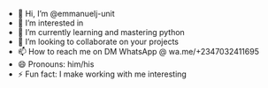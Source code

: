 - 👋 Hi, I’m @emmanuelj-unit
- 👀 I’m interested in 
- 🌱 I’m currently learning and mastering python 
- 💞️ I’m looking to collaborate on your projects
- 📫 How to reach me on DM WhatsApp @ wa.me/+2347032411695
- 😄 Pronouns: him/his
- ⚡ Fun fact: I make working with me interesting 

<!---
emmanuelj-unit/emmanuelj-unit is a ✨ special ✨ repository because its `README.md` (this file) appears on your GitHub profile.
You can click the Preview link to take a look at your changes.
--->
